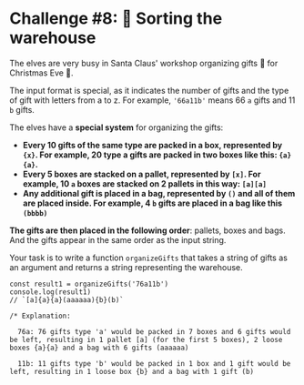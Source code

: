 # Challenge #8: 🏬 Sorting the warehouse

The elves are very busy in Santa Claus' workshop organizing gifts 🎁 for Christmas Eve 🎄.

The input format is special, as it indicates the number of gifts and the type of gift with letters from a to z. For example, `'66a11b'` means 66 `a` gifts and 11 `b` gifts.

The elves have a **special system** for organizing the gifts:

- **Every 10 gifts of the same type are packed in a box, represented by `{x}`. For example, 20 type a gifts are packed in two boxes like this: `{a}{a}`.**
- **Every 5 boxes are stacked on a pallet, represented by `[x]`. For example, 10 `a` boxes are stacked on 2 pallets in this way: `[a][a]`**
- **Any additional gift is placed in a bag, represented by `()` and all of them are placed inside. For example, 4 `b` gifts are placed in a bag like this `(bbbb)`**

**The gifts are then placed in the following order**: pallets, boxes and bags. And the gifts appear in the same order as the input string.

Your task is to write a function `organizeGifts` that takes a string of gifts as an argument and returns a string representing the warehouse.

```
const result1 = organizeGifts('76a11b')
console.log(result1)
// `[a]{a}{a}(aaaaaa){b}(b)`

/* Explanation:

  76a: 76 gifts type 'a' would be packed in 7 boxes and 6 gifts would be left, resulting in 1 pallet [a] (for the first 5 boxes), 2 loose boxes {a}{a} and a bag with 6 gifts (aaaaaa)

  11b: 11 gifts type 'b' would be packed in 1 box and 1 gift would be left, resulting in 1 loose box {b} and a bag with 1 gift (b)
```
